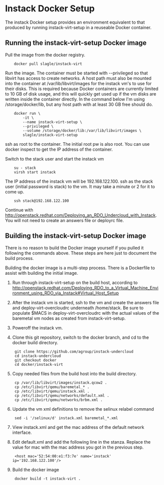 Instack Docker Setup
====================

The instack Docker setup provides an environment equivalent to that produced by
running instack-virt-setup in a reuseable Docker container.


Running the instack-virt-setup Docker image
-------------------------------------------

Pull the image from the docker registry.

        docker pull slagle/instack-virt

Run the image. The container must be started with --privileged so that libvirt
has access to create networks. A host path must also be mounted into the
container at /var/lib/libvirt/images for the instack vm's to use for their
disks. This is required because Docker containers are currently limited to 10
GB of disk usage, and this will quickly get used up if the vm disks are written
inside the container directly. In the command below I'm using
/storage/docker/lib, but any host path with at least 30 GB free should do.

        docker run \
            -it \
            --name instack-virt-setup \
            --privileged \
            --volume /storage/docker/lib:/var/lib/libvirt/images \
            slagle/instack-virt-setup
        

ssh as root to the container. The initial root pw is also root. You can use
docker inspect to get the IP address of the container.

Switch to the stack user and start the instack vm

        su - stack
        virsh start instack

The IP address of the instack vm will be 192.168.122.100.  ssh as the stack
user (initial password is stack) to the vm. It may take a minute or 2 for it to
come up.

        ssh stack@192.168.122.100

Continue with
http://openstack.redhat.com/Deploying_an_RDO_Undercloud_with_Instack. You will
not need to create an answers file or deployrc file.


Building the instack-virt-setup Docker image
--------------------------------------------
There is no reason to build the Docker image yourself if you pulled it
following the commands above. These steps are here just to document the build
process.

Building the docker image is a multi-step process. There is a Dockerfile to
assist with building the initial image. 

1. Run through instack-virt-setup on the build host, according to http://openstack.redhat.com/Deploying_RDO_to_a_Virtual_Machine_Environment_using_RDO_via_Instack#Virtual_Host_Setup

1. After the instack vm is started, ssh to the vm and create the answers file
   and deploy-virt-overcloudrc underneath /home/stack. Be sure to populate
   $MACS in deploy-virt-overcloudrc with the actual values of the baremetal vm
   nodes as created from instack-virt-setup.

1. Poweroff the instack vm.

1. Clone this git repository, switch to the docker branch, and cd to the docker
   build directory.

        git clone https://github.com/agroup/instack-undercloud
        cd instack-undercloud
        git checkout docker
        cd docker/instack-virt

1. Copy needed files from the build host into the build directory.

        cp /var/lib/libvirt/images/instack.qcow2 .
        cp /etc/libvirt/qemu/baremetal_* .
        cp /etc/libvirt/qemu/instack.xml .
        cp /etc/libvirt/qemu/networks/default.xml .
        cp /etc/libvirt/qemu/networks/brbm.xml .
        
1. Update the vm xml definitions to remove the selinux relabel command

        sed -i '/selinux/d' instack.xml baremetal_*.xml
        
1. View instack.xml and get the mac address of the default network interface.

1. Edit default.xml and add the following line in the <dhcp> stanza. Replace
   the value for mac with the mac address you got in the previous step.

        <host mac='52:54:00:e1:f3:7e' name='instack' ip='192.168.122.100'/>

1. Build the docker image

        docker build -t instack-virt .
